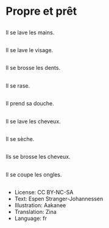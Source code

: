 # Propre et prêt

##
Il se lave les mains.

##
Il se lave le visage.

##
Il se brosse les dents.

##
Il se rase.

##
Il prend sa douche.

##
Il se lave les cheveux.

##
Il se sèche.

##
Ils se brosse les cheveux.

##
Il se coupe les ongles.

##
* License: CC BY-NC-SA
* Text: Espen Stranger-Johannessen
* Illustration: Aakanee
* Translation: Zina
* Language: fr
